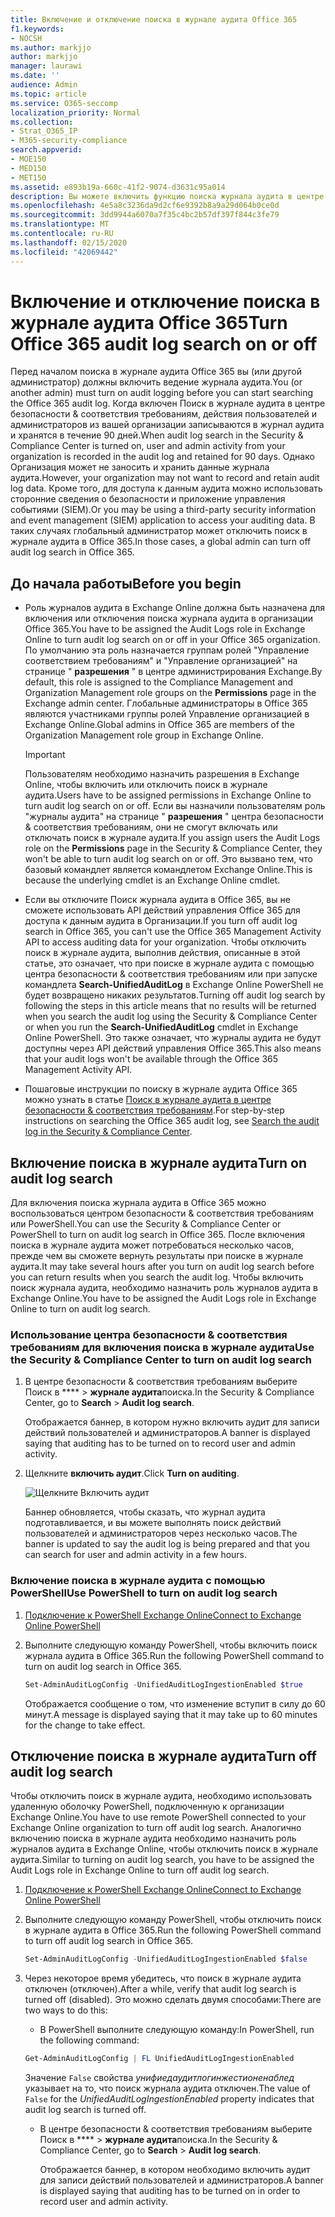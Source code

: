 ```yaml
---
title: Включение и отключение поиска в журнале аудита Office 365
f1.keywords:
- NOCSH
ms.author: markjjo
author: markjjo
manager: laurawi
ms.date: ''
audience: Admin
ms.topic: article
ms.service: O365-seccomp
localization_priority: Normal
ms.collection:
- Strat_O365_IP
- M365-security-compliance
search.appverid:
- MOE150
- MED150
- MET150
ms.assetid: e893b19a-660c-41f2-9074-d3631c95a014
description: Вы можете включить функцию поиска журнала аудита в центре безопасности & соответствия требованиям. Если вы передумали, вы можете включить его в любое время. Если поиск в журнале аудита отключен, администраторы не могут выполнять поиск действий пользователей и администраторов в журнале аудита Office 365 в Организации.
ms.openlocfilehash: 4e5a8c3236da9d2cf6e9392b8a9a29d064b0ce0d
ms.sourcegitcommit: 3dd9944a6070a7f35c4bc2b57df397f844c3fe79
ms.translationtype: MT
ms.contentlocale: ru-RU
ms.lasthandoff: 02/15/2020
ms.locfileid: "42069442"
---
```

# <a name="turn-office-365-audit-log-search-on-or-off"></a><span data-ttu-id="cbce7-105">Включение и отключение поиска в журнале аудита Office 365</span><span class="sxs-lookup"><span data-stu-id="cbce7-105">Turn Office 365 audit log search on or off</span></span>

<span data-ttu-id="cbce7-106">Перед началом поиска в журнале аудита Office 365 вы (или другой администратор) должны включить ведение журнала аудита.</span><span class="sxs-lookup"><span data-stu-id="cbce7-106">You (or another admin) must turn on audit logging before you can start searching the Office 365 audit log.</span></span> <span data-ttu-id="cbce7-107">Когда включен Поиск в журнале аудита в центре безопасности & соответствия требованиям, действия пользователей и администраторов из вашей организации записываются в журнал аудита и хранятся в течение 90 дней.</span><span class="sxs-lookup"><span data-stu-id="cbce7-107">When audit log search in the Security & Compliance Center is turned on, user and admin activity from your organization is recorded in the audit log and retained for 90 days.</span></span> <span data-ttu-id="cbce7-108">Однако Организация может не заносить и хранить данные журнала аудита.</span><span class="sxs-lookup"><span data-stu-id="cbce7-108">However, your organization may not want to record and retain audit log data.</span></span> <span data-ttu-id="cbce7-109">Кроме того, для доступа к данным аудита можно использовать сторонние сведения о безопасности и приложение управления событиями (SIEM).</span><span class="sxs-lookup"><span data-stu-id="cbce7-109">Or you may be using a third-party security information and event management (SIEM) application to access your auditing data.</span></span> <span data-ttu-id="cbce7-110">В таких случаях глобальный администратор может отключить поиск в журнале аудита в Office 365.</span><span class="sxs-lookup"><span data-stu-id="cbce7-110">In those cases, a global admin can turn off audit log search in Office 365.</span></span>
  
## <a name="before-you-begin"></a><span data-ttu-id="cbce7-111">До начала работы</span><span class="sxs-lookup"><span data-stu-id="cbce7-111">Before you begin</span></span>

- <span data-ttu-id="cbce7-112">Роль журналов аудита в Exchange Online должна быть назначена для включения или отключения поиска журнала аудита в организации Office 365.</span><span class="sxs-lookup"><span data-stu-id="cbce7-112">You have to be assigned the Audit Logs role in Exchange Online to turn audit log search on or off in your Office 365 organization.</span></span> <span data-ttu-id="cbce7-113">По умолчанию эта роль назначается группам ролей "Управление соответствием требованиям" и "Управление организацией" на странице " **разрешения** " в центре администрирования Exchange.</span><span class="sxs-lookup"><span data-stu-id="cbce7-113">By default, this role is assigned to the Compliance Management and Organization Management role groups on the **Permissions** page in the Exchange admin center.</span></span> <span data-ttu-id="cbce7-114">Глобальные администраторы в Office 365 являются участниками группы ролей Управление организацией в Exchange Online.</span><span class="sxs-lookup"><span data-stu-id="cbce7-114">Global admins in Office 365 are members of the Organization Management role group in Exchange Online.</span></span> 
    
    > [!IMPORTANT]
    > <span data-ttu-id="cbce7-115">Пользователям необходимо назначить разрешения в Exchange Online, чтобы включить или отключить поиск в журнале аудита.</span><span class="sxs-lookup"><span data-stu-id="cbce7-115">Users have to be assigned permissions in Exchange Online to turn audit log search on or off.</span></span> <span data-ttu-id="cbce7-116">Если вы назначили пользователям роль "журналы аудита" на странице " **разрешения** " центра безопасности & соответствия требованиям, они не смогут включать или отключать поиск в журнале аудита.</span><span class="sxs-lookup"><span data-stu-id="cbce7-116">If you assign users the Audit Logs role on the **Permissions** page in the Security & Compliance Center, they won't be able to turn audit log search on or off.</span></span> <span data-ttu-id="cbce7-117">Это вызвано тем, что базовый командлет является командлетом Exchange Online.</span><span class="sxs-lookup"><span data-stu-id="cbce7-117">This is because the underlying cmdlet is an Exchange Online cmdlet.</span></span> 
  
- <span data-ttu-id="cbce7-118">Если вы отключите Поиск журнала аудита в Office 365, вы не сможете использовать API действий управления Office 365 для доступа к данным аудита в Организации.</span><span class="sxs-lookup"><span data-stu-id="cbce7-118">If you turn off audit log search in Office 365, you can't use the Office 365 Management Activity API to access auditing data for your organization.</span></span> <span data-ttu-id="cbce7-119">Чтобы отключить поиск в журнале аудита, выполнив действия, описанные в этой статье, это означает, что при поиске в журнале аудита с помощью центра безопасности & соответствия требованиям или при запуске командлета **Search-UnifiedAuditLog** в Exchange Online PowerShell не будет возвращено никаких результатов.</span><span class="sxs-lookup"><span data-stu-id="cbce7-119">Turning off audit log search by following the steps in this article means that no results will be returned when you search the audit log using the Security & Compliance Center or when you run the **Search-UnifiedAuditLog** cmdlet in Exchange Online PowerShell.</span></span> <span data-ttu-id="cbce7-120">Это также означает, что журналы аудита не будут доступны через API действий управления Office 365.</span><span class="sxs-lookup"><span data-stu-id="cbce7-120">This also means that your audit logs won't be available through the Office 365 Management Activity API.</span></span>  
    
- <span data-ttu-id="cbce7-121">Пошаговые инструкции по поиску в журнале аудита Office 365 можно узнать в статье [Поиск в журнале аудита в центре безопасности & соответствия требованиям](search-the-audit-log-in-security-and-compliance.md).</span><span class="sxs-lookup"><span data-stu-id="cbce7-121">For step-by-step instructions on searching the Office 365 audit log, see [Search the audit log in the Security & Compliance Center](search-the-audit-log-in-security-and-compliance.md).</span></span>
    
## <a name="turn-on-audit-log-search"></a><span data-ttu-id="cbce7-122">Включение поиска в журнале аудита</span><span class="sxs-lookup"><span data-stu-id="cbce7-122">Turn on audit log search</span></span>

<span data-ttu-id="cbce7-123">Для включения поиска журнала аудита в Office 365 можно воспользоваться центром безопасности & соответствия требованиям или PowerShell.</span><span class="sxs-lookup"><span data-stu-id="cbce7-123">You can use the Security & Compliance Center or PowerShell to turn on audit log search in Office 365.</span></span> <span data-ttu-id="cbce7-124">После включения поиска в журнале аудита может потребоваться несколько часов, прежде чем вы сможете вернуть результаты при поиске в журнале аудита.</span><span class="sxs-lookup"><span data-stu-id="cbce7-124">It may take several hours after you turn on audit log search before you can return results when you search the audit log.</span></span> <span data-ttu-id="cbce7-125">Чтобы включить поиск журнала аудита, необходимо назначить роль журналов аудита в Exchange Online.</span><span class="sxs-lookup"><span data-stu-id="cbce7-125">You have to be assigned the Audit Logs role in Exchange Online to turn on audit log search.</span></span>
  
### <a name="use-the-security--compliance-center-to-turn-on-audit-log-search"></a><span data-ttu-id="cbce7-126">Использование центра безопасности & соответствия требованиям для включения поиска в журнале аудита</span><span class="sxs-lookup"><span data-stu-id="cbce7-126">Use the Security & Compliance Center to turn on audit log search</span></span>

1. <span data-ttu-id="cbce7-127">В центре безопасности & соответствия требованиям выберите Поиск в \*\*\*\* \> **журнале аудита**поиска.</span><span class="sxs-lookup"><span data-stu-id="cbce7-127">In the Security & Compliance Center, go to **Search** \> **Audit log search**.</span></span>
    
   <span data-ttu-id="cbce7-128">Отображается баннер, в котором нужно включить аудит для записи действий пользователей и администраторов.</span><span class="sxs-lookup"><span data-stu-id="cbce7-128">A banner is displayed saying that auditing has to be turned on to record user and admin activity.</span></span>

2. <span data-ttu-id="cbce7-129">Щелкните **включить аудит**.</span><span class="sxs-lookup"><span data-stu-id="cbce7-129">Click **Turn on auditing**.</span></span>
    
    ![Щелкните Включить аудит](../media/39a9d35f-88d0-4bbe-a962-0be2f838e2bf.png)
  
    <span data-ttu-id="cbce7-131">Баннер обновляется, чтобы сказать, что журнал аудита подготавливается, и вы можете выполнять поиск действий пользователей и администраторов через несколько часов.</span><span class="sxs-lookup"><span data-stu-id="cbce7-131">The banner is updated to say the audit log is being prepared and that you can search for user and admin activity in a few hours.</span></span>
    
### <a name="use-powershell-to-turn-on-audit-log-search"></a><span data-ttu-id="cbce7-132">Включение поиска в журнале аудита с помощью PowerShell</span><span class="sxs-lookup"><span data-stu-id="cbce7-132">Use PowerShell to turn on audit log search</span></span>

1. [<span data-ttu-id="cbce7-133">Подключение к PowerShell Exchange Online</span><span class="sxs-lookup"><span data-stu-id="cbce7-133">Connect to Exchange Online PowerShell</span></span>](https://go.microsoft.com/fwlink/p/?LinkID=396554)
    
2. <span data-ttu-id="cbce7-134">Выполните следующую команду PowerShell, чтобы включить поиск журнала аудита в Office 365.</span><span class="sxs-lookup"><span data-stu-id="cbce7-134">Run the following PowerShell command to turn on audit log search in Office 365.</span></span>
    
    ```powershell
    Set-AdminAuditLogConfig -UnifiedAuditLogIngestionEnabled $true
    ```

    <span data-ttu-id="cbce7-135">Отображается сообщение о том, что изменение вступит в силу до 60 минут.</span><span class="sxs-lookup"><span data-stu-id="cbce7-135">A message is displayed saying that it may take up to 60 minutes for the change to take effect.</span></span>
  
## <a name="turn-off-audit-log-search"></a><span data-ttu-id="cbce7-136">Отключение поиска в журнале аудита</span><span class="sxs-lookup"><span data-stu-id="cbce7-136">Turn off audit log search</span></span>

<span data-ttu-id="cbce7-137">Чтобы отключить поиск в журнале аудита, необходимо использовать удаленную оболочку PowerShell, подключенную к организации Exchange Online.</span><span class="sxs-lookup"><span data-stu-id="cbce7-137">You have to use remote PowerShell connected to your Exchange Online organization to turn off audit log search.</span></span> <span data-ttu-id="cbce7-138">Аналогично включению поиска в журнале аудита необходимо назначить роль журналов аудита в Exchange Online, чтобы отключить поиск в журнале аудита.</span><span class="sxs-lookup"><span data-stu-id="cbce7-138">Similar to turning on audit log search, you have to be assigned the Audit Logs role in Exchange Online to turn off audit log search.</span></span>
  
1. [<span data-ttu-id="cbce7-139">Подключение к PowerShell Exchange Online</span><span class="sxs-lookup"><span data-stu-id="cbce7-139">Connect to Exchange Online PowerShell</span></span>](https://go.microsoft.com/fwlink/p/?LinkID=396554)
    
2. <span data-ttu-id="cbce7-140">Выполните следующую команду PowerShell, чтобы отключить поиск в журнале аудита в Office 365.</span><span class="sxs-lookup"><span data-stu-id="cbce7-140">Run the following PowerShell command to turn off audit log search in Office 365.</span></span>
    
    ```powershell
    Set-AdminAuditLogConfig -UnifiedAuditLogIngestionEnabled $false
    ```

3. <span data-ttu-id="cbce7-141">Через некоторое время убедитесь, что поиск в журнале аудита отключен (отключен).</span><span class="sxs-lookup"><span data-stu-id="cbce7-141">After a while, verify that audit log search is turned off (disabled).</span></span> <span data-ttu-id="cbce7-142">Это можно сделать двумя способами:</span><span class="sxs-lookup"><span data-stu-id="cbce7-142">There are two ways to do this:</span></span>
    
    - <span data-ttu-id="cbce7-143">В PowerShell выполните следующую команду:</span><span class="sxs-lookup"><span data-stu-id="cbce7-143">In PowerShell, run the following command:</span></span>

    ```powershell
    Get-AdminAuditLogConfig | FL UnifiedAuditLogIngestionEnabled
    ```

      <span data-ttu-id="cbce7-144">Значение `False` свойства _унифиедаудитлогинжестионенаблед_ указывает на то, что поиск журнала аудита отключен.</span><span class="sxs-lookup"><span data-stu-id="cbce7-144">The value of  `False` for the  _UnifiedAuditLogIngestionEnabled_ property indicates that audit log search is turned off.</span></span> 
    
    - <span data-ttu-id="cbce7-145">В центре безопасности & соответствия требованиям выберите Поиск в \*\*\*\* \> **журнале аудита**поиска.</span><span class="sxs-lookup"><span data-stu-id="cbce7-145">In the Security & Compliance Center, go to **Search** \> **Audit log search**.</span></span>
    
      <span data-ttu-id="cbce7-146">Отображается баннер, в котором необходимо включить аудит для записи действий пользователей и администраторов.</span><span class="sxs-lookup"><span data-stu-id="cbce7-146">A banner is displayed saying that auditing has to be turned on in order to record user and admin activity.</span></span>

